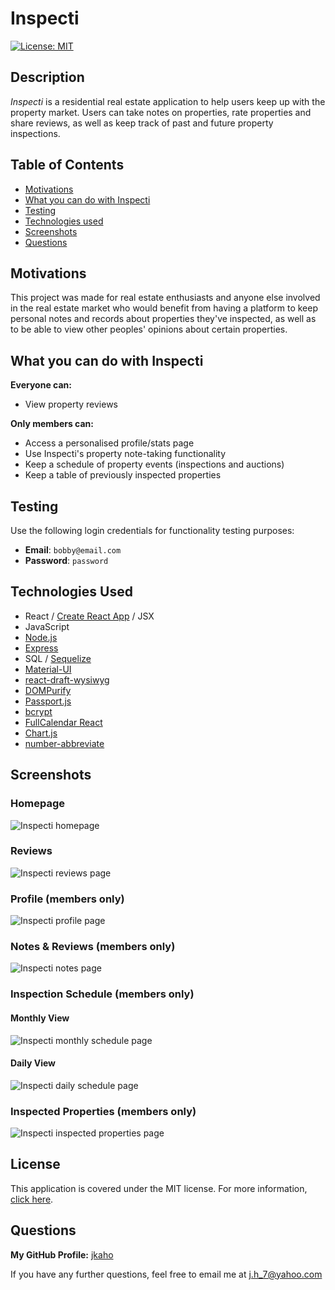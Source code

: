 # Inspecti

[![License: MIT](https://img.shields.io/badge/License-MIT-yellow.svg)](https://opensource.org/licenses/MIT)

## Description

*Inspecti* is a residential real estate application to help users keep up with the property market. Users can take notes on properties, rate properties and share reviews, as well as keep track of past and future property inspections. 

## Table of Contents

- [Motivations](#Motivations)
- [What you can do with Inspecti](#What-you-can-do-with-Inspecti)
- [Testing](#Testing)
- [Technologies used](#Technologies-used)
- [Screenshots](#Screenshots)
- [Questions](#Questions)

## Motivations

This project was made for real estate enthusiasts and anyone else involved in the real estate market who would benefit from having a platform to keep personal notes and records about properties they've inspected, as well as to be able to view other peoples' opinions about certain properties.

## What you can do with Inspecti

**Everyone can:** 
- View property reviews

**Only members can:** 
- Access a personalised profile/stats page
- Use Inspecti's property note-taking functionality
- Keep a schedule of property events (inspections and auctions)
- Keep a table of previously inspected properties

## Testing 

Use the following login credentials for functionality testing purposes: 

- **Email**: `bobby@email.com`
- **Password**: `password`

## Technologies Used

- React / [Create React App](https://reactjs.org/docs/create-a-new-react-app.html) / JSX 
- JavaScript
- [Node.js](https://nodejs.org/en/)
- [Express](https://expressjs.com/)
- SQL / [Sequelize](https://sequelize.org/)
- [Material-UI](https://material-ui.com/)
- [react-draft-wysiwyg](https://www.npmjs.com/package/react-draft-wysiwyg)
- [DOMPurify](https://www.npmjs.com/package/dompurify)
- [Passport.js](http://www.passportjs.org/)
- [bcrypt](https://www.npmjs.com/package/bcrypt) 
- [FullCalendar React](https://www.npmjs.com/package/@fullcalendar/react)
- [Chart.js](https://www.chartjs.org/docs/latest/)
- [number-abbreviate](https://www.npmjs.com/package/number-abbreviate)

## Screenshots

### Homepage
![Inspecti homepage](screenshots/homepage.png)

### Reviews
![Inspecti reviews page](screenshots/review.png)

### Profile (members only)
![Inspecti profile page](screenshots/profile.png)

### Notes & Reviews (members only)
![Inspecti notes page](screenshots/notes.png)

### Inspection Schedule (members only)

#### Monthly View
![Inspecti monthly schedule page](screenshots/monthly.png)

#### Daily View
![Inspecti daily schedule page](screenshots/daily.png)

### Inspected Properties (members only)
![Inspecti inspected properties page](screenshots/inspected.png)

## License

This application is covered under the MIT license.
For more information, [click here](https://opensource.org/licenses/MIT).

## Questions 

**My GitHub Profile:** [jkaho](https://www.github.com/jkaho/inspecti)

If you have any further questions, feel free to email me at [j.h_7@yahoo.com](j.h_7@yahoo.com)
